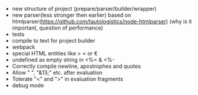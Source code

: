 * new structure of project (prepare/parser/builder/wrapper)
* new parser(less stronger then earlier) based on htmlparser(https://github.com/tautologistics/node-htmlparser) (why is it important, question of performance)
* tests
* compile to text for project builder
* webpack
* special HTML entities like &#62; &#60; or &#8364;
* undefined as empty string in <%= & <%-
* Correctly compile newline, apostrophes and quotes
* Allow "&#10;", "&13;" etc. after evaluation
* Tolerate "<" and ">" in evaluation fragments
* debug mode